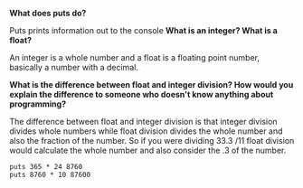 **What does puts do?**  

Puts prints information out to the console
**What is an integer? What is a float?**  

An integer is a whole number and a float is a floating point number, basically a number with a decimal.  

**What is the difference between float and integer division? How would you explain the difference to someone who doesn't know anything about programming?**    

The difference between float and integer division is that integer division divides whole numbers while float division divides the whole number and also the fraction of the number. So if you were dividing 33.3 /11 float division would calculate the whole number and also consider the .3 of the number.
  
 ``
puts 365 * 24
 8760
``  
``
puts 8760 * 10
 87600
 ``